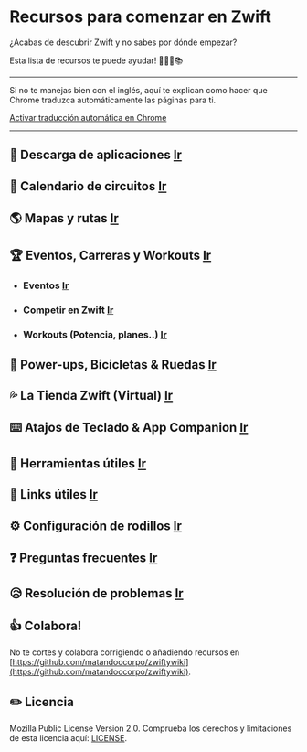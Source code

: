 # Recursos para comenzar en Zwift

¿Acabas de descubrir Zwift y no sabes por dónde empezar?

Esta lista de recursos te puede ayudar! 🚴🏻‍♂️📚

***
Si no te manejas bien con el inglés, aquí te explican como hacer que Chrome traduzca automáticamente las páginas para ti.

[Activar traducción automática en Chrome](https://support.google.com/chrome/answer/173424?co=GENIE.Platform%3DDesktop&hl=es)
***

## :floppy_disk: Descarga de aplicaciones [Ir](main.md#floppy_disk-descarga-de-aplicaciones)

## :calendar: Calendario de circuitos [Ir](main.md#-calendario-de-circuitos)

## :earth_americas: Mapas y rutas [Ir](main.md#earth_americas-mapas-y-rutas)

## :trophy: Eventos, Carreras y Workouts [Ir](main.md#-eventos-carreras-y-workouts)
- ### Eventos [Ir](main.md#speaker-eventos)
- ### Competir en Zwift [Ir](main.md#checkered_flag-competir-en-zwift)
- ### Workouts (Potencia, planes..) [Ir](main.md#bar_chart-workouts)

## :mushroom: Power-ups, Bicicletas & Ruedas [Ir](main.md#-power-ups-bicicletas--ruedas)

## :sweat_drops: La Tienda Zwift (Virtual) [Ir](main.md#sweat_drops-la-tienda-zwift-virtual)

## ⌨️ Atajos de Teclado & App Companion [Ir](main.md#%EF%B8%8F-atajos-de-teclado--app-companion)

## :hammer: Herramientas útiles [Ir](main.md#-herramientas-%C3%BAtiles)

## :book: Links útiles [Ir](main.md#-links-%C3%BAtiles)

## :gear: Configuración de rodillos [Ir](main.md#%EF%B8%8F-configuraci%C3%B3n-de-rodillos)

## :question: Preguntas frecuentes [Ir](main.md#question-preguntas-frecuentes)

## :disappointed_relieved: Resolución de problemas [Ir](main.md#disappointed_relieved-resoluci%C3%B3n-de-problemas)

## :thumbsup: Colabora!

No te cortes y colabora corrigiendo o añadiendo recursos en  [https://github.com/matandoocorpo/zwiftywiki](https://github.com/matandoocorpo/zwiftywiki).

## :pencil2: Licencia

Mozilla Public License Version 2.0. Comprueba los derechos y limitaciones de esta licencia aquí: [LICENSE](LICENSE).

